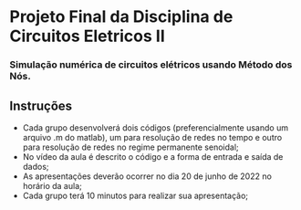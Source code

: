 # Projeto Final da Disciplina de Circuitos Eletricos II

### Simulação numérica de circuitos elétricos usando Método dos Nós.

## Instruções
* Cada grupo desenvolverá dois códigos (preferencialmente usando um arquivo .m do matlab), um para resolução de redes no tempo e outro para resolução de redes no regime permanente senoidal;
* No vídeo da aula é descrito o código e a forma de entrada e saída de dados;
* As apresentações deverão ocorrer no dia 20 de junho de 2022 no horário da aula;
* Cada grupo terá 10 minutos para realizar sua apresentação;
